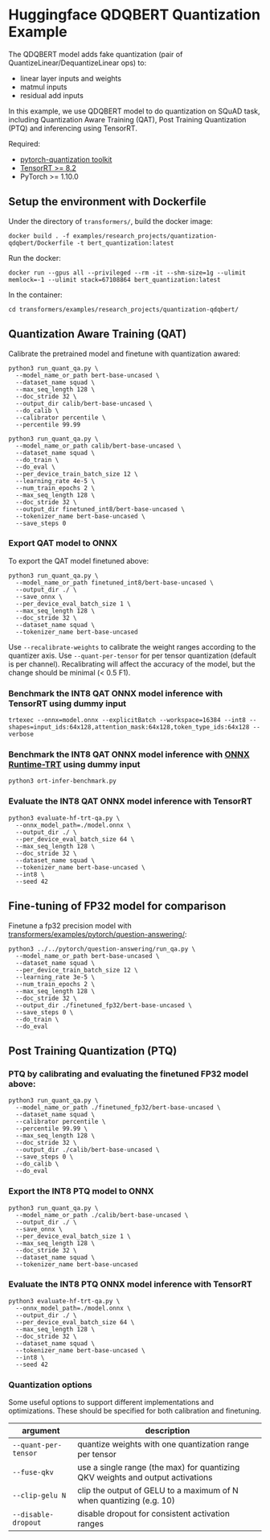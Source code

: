 <!---
Copyright 2021 NVIDIA Corporation. All rights reserved.
Licensed under the Apache License, Version 2.0 (the "License");
you may not use this file except in compliance with the License.
You may obtain a copy of the License at

    http://www.apache.org/licenses/LICENSE-2.0

Unless required by applicable law or agreed to in writing, software
distributed under the License is distributed on an "AS IS" BASIS,
WITHOUT WARRANTIES OR CONDITIONS OF ANY KIND, either express or implied.
See the License for the specific language governing permissions and
limitations under the License.
-->

# Huggingface QDQBERT Quantization Example

The QDQBERT model adds fake quantization (pair of QuantizeLinear/DequantizeLinear ops) to:
 * linear layer inputs and weights
 * matmul inputs
 * residual add inputs

In this example, we use QDQBERT model to do quantization on SQuAD task, including Quantization Aware Training (QAT), Post Training Quantization (PTQ) and inferencing using TensorRT.

Required:
- [pytorch-quantization toolkit](https://github.com/NVIDIA/TensorRT/tree/master/tools/pytorch-quantization)
- [TensorRT >= 8.2](https://developer.nvidia.com/tensorrt)
- PyTorch >= 1.10.0

## Setup the environment with Dockerfile

Under the directory of `transformers/`, build the docker image:
```
docker build . -f examples/research_projects/quantization-qdqbert/Dockerfile -t bert_quantization:latest
```

Run the docker:
```
docker run --gpus all --privileged --rm -it --shm-size=1g --ulimit memlock=-1 --ulimit stack=67108864 bert_quantization:latest
```

In the container:
```
cd transformers/examples/research_projects/quantization-qdqbert/
```

## Quantization Aware Training (QAT)

Calibrate the pretrained model and finetune with quantization awared:

```
python3 run_quant_qa.py \
  --model_name_or_path bert-base-uncased \
  --dataset_name squad \
  --max_seq_length 128 \
  --doc_stride 32 \
  --output_dir calib/bert-base-uncased \
  --do_calib \
  --calibrator percentile \
  --percentile 99.99
```

```
python3 run_quant_qa.py \
  --model_name_or_path calib/bert-base-uncased \
  --dataset_name squad \
  --do_train \
  --do_eval \
  --per_device_train_batch_size 12 \
  --learning_rate 4e-5 \
  --num_train_epochs 2 \
  --max_seq_length 128 \
  --doc_stride 32 \
  --output_dir finetuned_int8/bert-base-uncased \
  --tokenizer_name bert-base-uncased \
  --save_steps 0
```

### Export QAT model to ONNX

To export the QAT model finetuned above:

```
python3 run_quant_qa.py \
  --model_name_or_path finetuned_int8/bert-base-uncased \
  --output_dir ./ \
  --save_onnx \
  --per_device_eval_batch_size 1 \
  --max_seq_length 128 \
  --doc_stride 32 \
  --dataset_name squad \
  --tokenizer_name bert-base-uncased
```

Use `--recalibrate-weights` to calibrate the weight ranges according to the quantizer axis. Use `--quant-per-tensor` for per tensor quantization (default is per channel).
Recalibrating will affect the accuracy of the model, but the change should be minimal (< 0.5 F1).

### Benchmark the INT8 QAT ONNX model inference with TensorRT using dummy input

```
trtexec --onnx=model.onnx --explicitBatch --workspace=16384 --int8 --shapes=input_ids:64x128,attention_mask:64x128,token_type_ids:64x128 --verbose
```

### Benchmark the INT8 QAT ONNX model inference with [ONNX Runtime-TRT](https://onnxruntime.ai/docs/execution-providers/TensorRT-ExecutionProvider.html) using dummy input

```
python3 ort-infer-benchmark.py
```

### Evaluate the INT8 QAT ONNX model inference with TensorRT

```
python3 evaluate-hf-trt-qa.py \
  --onnx_model_path=./model.onnx \
  --output_dir ./ \
  --per_device_eval_batch_size 64 \
  --max_seq_length 128 \
  --doc_stride 32 \
  --dataset_name squad \
  --tokenizer_name bert-base-uncased \
  --int8 \
  --seed 42
```

## Fine-tuning of FP32 model for comparison

Finetune a fp32 precision model with [transformers/examples/pytorch/question-answering/](../../pytorch/question-answering/):

```
python3 ../../pytorch/question-answering/run_qa.py \
  --model_name_or_path bert-base-uncased \
  --dataset_name squad \
  --per_device_train_batch_size 12 \
  --learning_rate 3e-5 \
  --num_train_epochs 2 \
  --max_seq_length 128 \
  --doc_stride 32 \
  --output_dir ./finetuned_fp32/bert-base-uncased \
  --save_steps 0 \
  --do_train \
  --do_eval
```

## Post Training Quantization (PTQ)

### PTQ by calibrating and evaluating the finetuned FP32 model above:

```
python3 run_quant_qa.py \
  --model_name_or_path ./finetuned_fp32/bert-base-uncased \
  --dataset_name squad \
  --calibrator percentile \
  --percentile 99.99 \
  --max_seq_length 128 \
  --doc_stride 32 \
  --output_dir ./calib/bert-base-uncased \
  --save_steps 0 \
  --do_calib \
  --do_eval
```

### Export the INT8 PTQ model to ONNX

```
python3 run_quant_qa.py \
  --model_name_or_path ./calib/bert-base-uncased \
  --output_dir ./ \
  --save_onnx \
  --per_device_eval_batch_size 1 \
  --max_seq_length 128 \
  --doc_stride 32 \
  --dataset_name squad \
  --tokenizer_name bert-base-uncased
```

### Evaluate the INT8 PTQ ONNX model inference with TensorRT

```
python3 evaluate-hf-trt-qa.py \
  --onnx_model_path=./model.onnx \
  --output_dir ./ \
  --per_device_eval_batch_size 64 \
  --max_seq_length 128 \
  --doc_stride 32 \
  --dataset_name squad \
  --tokenizer_name bert-base-uncased \
  --int8 \
  --seed 42
```

### Quantization options

Some useful options to support different implementations and optimizations. These should be specified for both calibration and finetuning.

|argument|description|
|--------|-----------|
|`--quant-per-tensor`| quantize weights with one quantization range per tensor |
|`--fuse-qkv` | use a single range (the max) for quantizing QKV weights and output activations  |
|`--clip-gelu N` | clip the output of GELU to a maximum of N when quantizing (e.g. 10) |
|`--disable-dropout` | disable dropout for consistent activation ranges |
